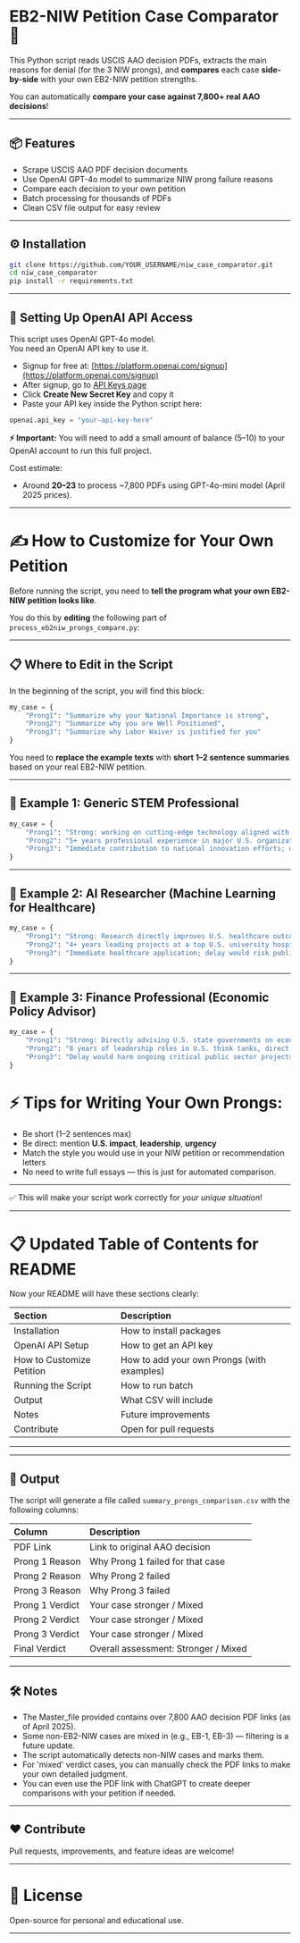 # EB2-NIW Petition Case Comparator 🚀

This Python script reads USCIS AAO decision PDFs, extracts the main reasons for denial (for the 3 NIW prongs), and **compares** each case **side-by-side** with your own EB2-NIW petition strengths.

You can automatically **compare your case against 7,800+ real AAO decisions**!

---

## 📦 Features

- Scrape USCIS AAO PDF decision documents
- Use OpenAI GPT-4o model to summarize NIW prong failure reasons
- Compare each decision to your own petition
- Batch processing for thousands of PDFs
- Clean CSV file output for easy review

---

## ⚙️ Installation

```bash
git clone https://github.com/YOUR_USERNAME/niw_case_comparator.git
cd niw_case_comparator
pip install -r requirements.txt
```

---

## 🔑 Setting Up OpenAI API Access

This script uses OpenAI GPT-4o model.  
You need an OpenAI API key to use it.

- Signup for free at: [https://platform.openai.com/signup](https://platform.openai.com/signup)
- After signup, go to [API Keys page](https://platform.openai.com/account/api-keys)
- Click **Create New Secret Key** and copy it
- Paste your API key inside the Python script here:

```python
openai.api_key = "your-api-key-here"
```

**⚡ Important:** You will need to add a small amount of balance ($5–$10) to your OpenAI account to run this full project.

Cost estimate:
- Around **$20–$23** to process ~7,800 PDFs using GPT-4o-mini model (April 2025 prices).

---

# ✍️ How to Customize for Your Own Petition

Before running the script, you need to **tell the program what your own EB2-NIW petition looks like**.

You do this by **editing** the following part of `process_eb2niw_prongs_compare.py`:

---

## 📋 Where to Edit in the Script

In the beginning of the script, you will find this block:

```python
my_case = {
    "Prong1": "Summarize why your National Importance is strong",
    "Prong2": "Summarize why you are Well Positioned",
    "Prong3": "Summarize why Labor Waiver is justified for you"
}
```

You need to **replace the example texts** with **short 1–2 sentence summaries** based on your real EB2-NIW petition.

---

## 🧠 Example 1: Generic STEM Professional 

```python
my_case = {
    "Prong1": "Strong: working on cutting-edge technology aligned with U.S. innovation goals.",
    "Prong2": "5+ years professional experience in major U.S. organizations, demonstrated leadership roles.",
    "Prong3": "Immediate contribution to national innovation efforts; delay would harm competitiveness."
}
```

---

## 🧪 Example 2: AI Researcher (Machine Learning for Healthcare)

```python
my_case = {
    "Prong1": "Strong: Research directly improves U.S. healthcare outcomes using AI for early disease detection.",
    "Prong2": "4+ years leading projects at a top U.S. university hospital and multiple published papers.",
    "Prong3": "Immediate healthcare application; delay would risk public health improvements."
}
```

---

## 💼 Example 3: Finance Professional (Economic Policy Advisor)

```python
my_case = {
    "Prong1": "Strong: Directly advising U.S. state governments on economic policy initiatives.",
    "Prong2": "8 years of leadership roles in U.S. think tanks, direct policy impact proven.",
    "Prong3": "Delay would harm ongoing critical public sector projects; immediate national impact needed."
}
```

# ⚡ Tips for Writing Your Own Prongs:

- Be short (1–2 sentences max)
- Be direct: mention **U.S. impact**, **leadership**, **urgency**
- Match the style you would use in your NIW petition or recommendation letters
- No need to write full essays — this is just for automated comparison.

---

✅ This will make your script work correctly for *your unique situation*!

---

# 📋 Updated Table of Contents for README

Now your README will have these sections clearly:

| Section | Description |
|:---|:---|
| Installation | How to install packages |
| OpenAI API Setup | How to get an API key |
| How to Customize Petition | How to add your own Prongs (with examples) |
| Running the Script | How to run batch |
| Output | What CSV will include |
| Notes | Future improvements |
| Contribute | Open for pull requests |

---

---

## 📄 Output

The script will generate a file called `summary_prongs_comparison.csv` with the following columns:

| Column | Description |
|:---|:---|
| PDF Link | Link to original AAO decision |
| Prong 1 Reason | Why Prong 1 failed for that case |
| Prong 2 Reason | Why Prong 2 failed |
| Prong 3 Reason | Why Prong 3 failed |
| Prong 1 Verdict | Your case stronger / Mixed |
| Prong 2 Verdict | Your case stronger / Mixed |
| Prong 3 Verdict | Your case stronger / Mixed |
| Final Verdict | Overall assessment: Stronger / Mixed |

---

## 🛠 Notes

- The Master_file provided contains over 7,800 AAO decision PDF links (as of April 2025).
- Some non-EB2-NIW cases are mixed in (e.g., EB-1, EB-3) — filtering is a future update.
- The script automatically detects non-NIW cases and marks them.
- For 'mixed' verdict cases, you can manually check the PDF links to make your own detailed judgment.
- You can even use the PDF link with ChatGPT to create deeper comparisons with your petition if needed.

---

## ❤️ Contribute

Pull requests, improvements, and feature ideas are welcome!

---

# 📜 License

Open-source for personal and educational use.

---
